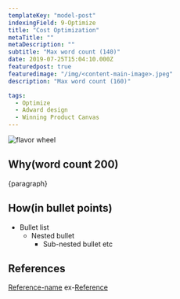 ```yaml
---
templateKey: "model-post"
indexingField: 9-Optimize
title: "Cost Optimization"
metaTitle: ""
metaDescription: ""
subtitle: "Max word count (140)"
date: 2019-07-25T15:04:10.000Z
featuredpost: true
featuredimage: "/img/<content-main-image>.jpeg"
description: "Max word count (160)"

tags:
  - Optimize
  - Adward design
  - Winning Product Canvas
---
```


![flavor wheel](/img/<content-main-image>.jpeg)

## Why(word count 200)
{paragraph}

## How(in bullet points)

- Bullet list
  - Nested bullet
    - Sub-nested bullet etc

## References

[Reference-name](http://website.com)
ex-[Reference](https://www.sciencedirect.com/topics/computer-science/platform-architecture)
